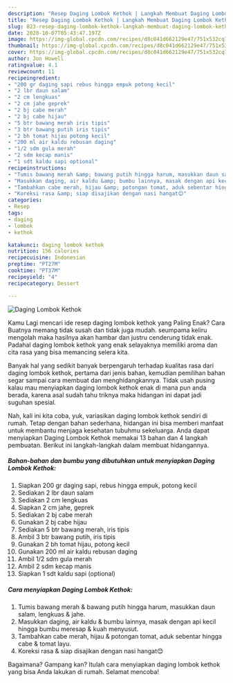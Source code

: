 ```yaml
---
description: "Resep Daging Lombok Kethok | Langkah Membuat Daging Lombok Kethok Yang Lezat Sekali"
title: "Resep Daging Lombok Kethok | Langkah Membuat Daging Lombok Kethok Yang Lezat Sekali"
slug: 823-resep-daging-lombok-kethok-langkah-membuat-daging-lombok-kethok-yang-lezat-sekali
date: 2020-10-07T05:43:47.197Z
image: https://img-global.cpcdn.com/recipes/d8c041d662129e47/751x532cq70/daging-lombok-kethok-foto-resep-utama.jpg
thumbnail: https://img-global.cpcdn.com/recipes/d8c041d662129e47/751x532cq70/daging-lombok-kethok-foto-resep-utama.jpg
cover: https://img-global.cpcdn.com/recipes/d8c041d662129e47/751x532cq70/daging-lombok-kethok-foto-resep-utama.jpg
author: Jon Howell
ratingvalue: 4.1
reviewcount: 11
recipeingredient:
- "200 gr daging sapi rebus hingga empuk potong kecil"
- "2 lbr daun salam"
- "2 cm lengkuas"
- "2 cm jahe geprek"
- "2 bj cabe merah"
- "2 bj cabe hijau"
- "5 btr bawang merah iris tipis"
- "3 btr bawang putih iris tipis"
- "2 bh tomat hijau potong kecil"
- "200 ml air kaldu rebusan daging"
- "1/2 sdm gula merah"
- "2 sdm kecap manis"
- "1 sdt kaldu sapi optional"
recipeinstructions:
- "Tumis bawang merah &amp; bawang putih hingga harum, masukkan daun salam, lengkuas &amp; jahe."
- "Masukkan daging, air kaldu &amp; bumbu lainnya, masak dengan api kecil hingga bumbu meresap &amp; kuah menyusut."
- "Tambahkan cabe merah, hijau &amp; potongan tomat, aduk sebentar hingga cabe &amp; tomat layu."
- "Koreksi rasa &amp; siap disajikan dengan nasi hangat😊"
categories:
- Resep
tags:
- daging
- lombok
- kethok

katakunci: daging lombok kethok 
nutrition: 156 calories
recipecuisine: Indonesian
preptime: "PT27M"
cooktime: "PT37M"
recipeyield: "4"
recipecategory: Dessert

---
```



![Daging Lombok Kethok](https://img-global.cpcdn.com/recipes/d8c041d662129e47/751x532cq70/daging-lombok-kethok-foto-resep-utama.jpg)

Kamu Lagi mencari ide resep daging lombok kethok yang Paling Enak? Cara Buatnya memang tidak susah dan tidak juga mudah. seumpama keliru mengolah maka hasilnya akan hambar dan justru cenderung tidak enak. Padahal daging lombok kethok yang enak selayaknya memiliki aroma dan cita rasa yang bisa memancing selera kita.



Banyak hal yang sedikit banyak berpengaruh terhadap kualitas rasa dari daging lombok kethok, pertama dari jenis bahan, kemudian pemilihan bahan segar sampai cara membuat dan menghidangkannya. Tidak usah pusing kalau mau menyiapkan daging lombok kethok enak di mana pun anda berada, karena asal sudah tahu triknya maka hidangan ini dapat jadi suguhan spesial.


Nah, kali ini kita coba, yuk, variasikan daging lombok kethok sendiri di rumah. Tetap dengan bahan sederhana, hidangan ini bisa memberi manfaat untuk membantu menjaga kesehatan tubuhmu sekeluarga. Anda dapat menyiapkan Daging Lombok Kethok memakai 13 bahan dan 4 langkah pembuatan. Berikut ini langkah-langkah dalam membuat hidangannya.

<!--inarticleads1-->

##### Bahan-bahan dan bumbu yang dibutuhkan untuk menyiapkan Daging Lombok Kethok:

1. Siapkan 200 gr daging sapi, rebus hingga empuk, potong kecil
1. Sediakan 2 lbr daun salam
1. Sediakan 2 cm lengkuas
1. Siapkan 2 cm jahe, geprek
1. Sediakan 2 bj cabe merah
1. Gunakan 2 bj cabe hijau
1. Sediakan 5 btr bawang merah, iris tipis
1. Ambil 3 btr bawang putih, iris tipis
1. Gunakan 2 bh tomat hijau, potong kecil
1. Gunakan 200 ml air kaldu rebusan daging
1. Ambil 1/2 sdm gula merah
1. Ambil 2 sdm kecap manis
1. Siapkan 1 sdt kaldu sapi (optional)




<!--inarticleads2-->

##### Cara menyiapkan Daging Lombok Kethok:

1. Tumis bawang merah &amp; bawang putih hingga harum, masukkan daun salam, lengkuas &amp; jahe.
1. Masukkan daging, air kaldu &amp; bumbu lainnya, masak dengan api kecil hingga bumbu meresap &amp; kuah menyusut.
1. Tambahkan cabe merah, hijau &amp; potongan tomat, aduk sebentar hingga cabe &amp; tomat layu.
1. Koreksi rasa &amp; siap disajikan dengan nasi hangat😊




Bagaimana? Gampang kan? Itulah cara menyiapkan daging lombok kethok yang bisa Anda lakukan di rumah. Selamat mencoba!
